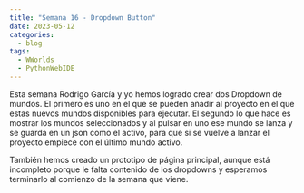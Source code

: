 ```yaml
---
title: "Semana 16 - Dropdown Button"
date: 2023-05-12
categories:
  - blog
tags:
  - WWorlds
  - PythonWebIDE
---
```


Esta semana Rodrigo García y yo hemos logrado crear dos Dropdown de mundos. El primero es uno en el que se pueden añadir al proyecto en el que estas nuevos mundos disponibles para ejecutar. El segundo lo que hace es mostrar los mundos seleccionados y al pulsar en uno ese mundo se lanza y se guarda en un json como el activo, para que si se vuelve a lanzar el proyecto empiece con el último mundo activo.

También hemos creado un prototipo de página principal, aunque está incompleto porque le falta contenido de los dropdowns y esperamos terminarlo al comienzo de la semana que viene.